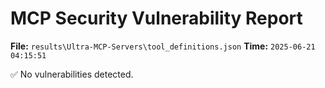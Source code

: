 # MCP Security Vulnerability Report
**File:** `results\Ultra-MCP-Servers\tool_definitions.json`
**Time:** `2025-06-21 04:15:51`

✅ No vulnerabilities detected.